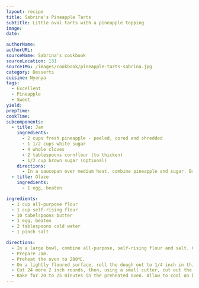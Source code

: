 ```yaml
---
layout: recipe
title: Sabrina's Pineapple Tarts
subtitle: Little oval tarts with a pineapple topping
image:
date:

authorName:
authorURL:
sourceName: Sabrina's cookbook
sourceLocation: 131
sourceIMG: /images/cookbook/pineapple-tarts-sabrina.jpg
category: Desserts
cuisine: Nyonya
tags:
  - Excellent
  - Pineapple
  - Sweet
yield:
prepTime:
cookTime:
subcomponents:
  - title: Jam
    ingredients:
      - 2 cups fresh pineapple - peeled, cored and shredded
      - 1 1/2 cups white sugar
      - 4 whole cloves
      - 2 tablespoons cornflour (to thicken)
      - 1/2 cup brown sugar (optional)
    directions:
      - In a saucepan over medium heat, combine pineapple and sugar. Bring to a boil. Reduce heat and simmer, stirring frequently, for 30 minutes, or until mixture thickens. Remove from heat and allow to cool.
  - title: Glaze
    ingredients:
      - 1 egg, beaten

ingredients:
  - 1 cup all-purpose flour
  - 1 cup self-rising flour
  - 10 tabelspoons butter
  - 1 egg, beaten
  - 2 tablespoons cold water
  - 1 pinch salt

directions:
  - In a large bowl, combine all-purpose, self-rising flour and salt. Cut in butter until mixture resembles course crumbs. Make a well in the center of the mixture. Pour in 1 beaten egg and water. Bind the ingredeints together gently. Do not knead too much. Shape dough into a ball, wrap in plastic and refridgerate for 4 hours or overnight.
  - Prepare Jam.
  - Preheat the oven to 200℃.
  - On a lightly floured surface, roll the dough out to 1/4 inch in thickness. Cut 24 rounds, using a 2 inch round fluted cutter. Place on a cookie sheet. Put a spoonful of pineapple jam in the center of each piece. Decorate with criss-cross strips of pastry over jam, extending slightly onto pastry shell.
  - Cut 24 more 2 inch rounds, then, using a small cutter, cut out the centers, creating a ring shape. Moisten the edges of each pastry, and place the rings on top of each pastry shell. Brush the top of the pastry with beaten egg.
  - Bake for 20 to 25 minutes in the preheated oven. Allow to cool on baking sheet for 5 minutes before removing to a wire rack to cool completely.
---
```

